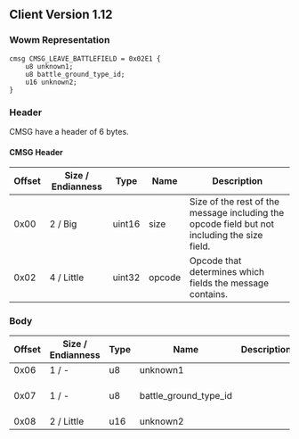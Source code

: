 ## Client Version 1.12

### Wowm Representation
```rust,ignore
cmsg CMSG_LEAVE_BATTLEFIELD = 0x02E1 {
    u8 unknown1;
    u8 battle_ground_type_id;
    u16 unknown2;
}
```
### Header
CMSG have a header of 6 bytes.

#### CMSG Header
| Offset | Size / Endianness | Type   | Name   | Description |
| ------ | ----------------- | ------ | ------ | ----------- |
| 0x00   | 2 / Big           | uint16 | size   | Size of the rest of the message including the opcode field but not including the size field.|
| 0x02   | 4 / Little        | uint32 | opcode | Opcode that determines which fields the message contains.|
### Body
| Offset | Size / Endianness | Type | Name | Description | Comment |
| ------ | ----------------- | ---- | ---- | ----------- | ------- |
| 0x06 | 1 / - | u8 | unknown1 |  |  |
| 0x07 | 1 / - | u8 | battle_ground_type_id |  | cmangos/vmangos/mangoszero: BattleGroundTypeId-1 ? - Classic Only |
| 0x08 | 2 / Little | u16 | unknown2 |  |  |
